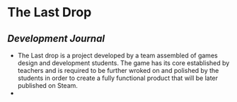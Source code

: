 # The Last Drop
## _Development Journal_
 - The Last drop is a project developed by a team assembled of games design and development students. The game has its core established by teachers and is required to be further wroked on and polished by the students in order to create a fully functional product that will be later published on Steam.
 - 
